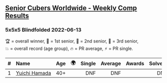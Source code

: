 <style>table {white-space: nowrap;}</style>
<link rel="stylesheet" type="text/css" href="/scw-comp/css/flags.css" />

## [Senior Cubers Worldwide - Weekly Comp Results](/scw-comp/results/)
### 5x5x5 Blindfolded 2022-06-13

<span style="white-space: nowrap;">🏆 = overall winner</span>, <span style="white-space: nowrap;">🥇 = 1st senior</span>, <span style="white-space: nowrap;">🥈 = 2nd senior</span>, <span style="white-space: nowrap;">🥉 = 3rd senior</span>, <span style="white-space: nowrap;">💥 = overall record (age group)</span>, <span style="white-space: nowrap;">🔥 = PR average</span>, <span style="white-space: nowrap;">⚡ = PR single</span>.

| # | Name | Age | 🌍 | Single | Average | Awards | Solve 1 | Solve 2 | Solve 3 | Video |
| :--: | :-- | :--: | :--: | --: | --: | :--: | --: | --: | --: | :-- |
| 1 | [Yuichi Hamada](../../persons/yuichi_hamada/555bf.md) | 40+ | <i class="flag flag-JP" /> | DNF | DNF |  | DNF | DNF | DNF | [Desktop](https://www.facebook.com/1849183990/videos/1108849049699256) / [Mobile](https://m.facebook.com/1849183990/videos/1108849049699256) |

<!-- Global site tag (gtag.js) - Google Analytics -->
<script async src="https://www.googletagmanager.com/gtag/js?id=UA-86348435-3"></script>
<script>window.dataLayer = window.dataLayer || []; function gtag() {dataLayer.push(arguments);} gtag('js', new Date()); gtag('config', 'UA-86348435-3');</script>
